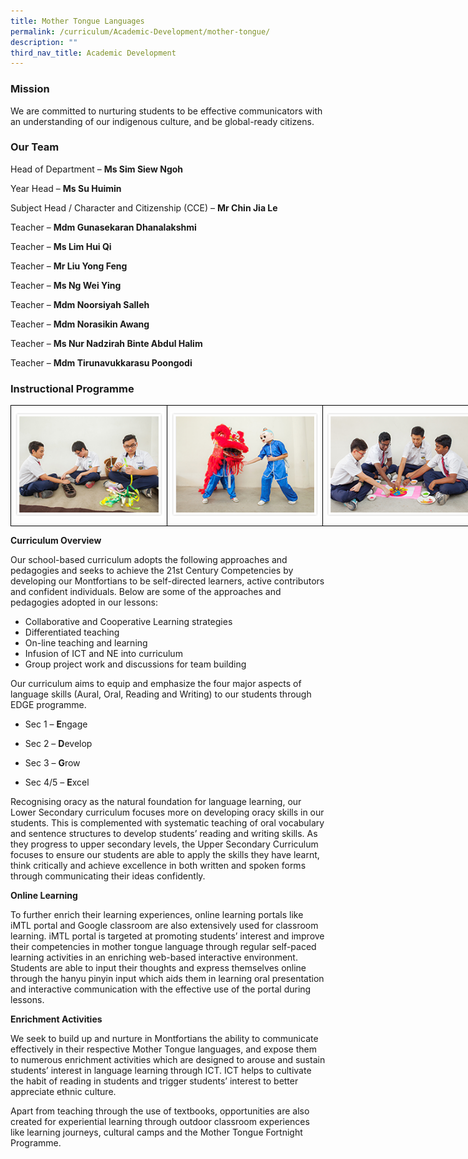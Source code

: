 ```yaml
---
title: Mother Tongue Languages
permalink: /curriculum/Academic-Development/mother-tongue/
description: ""
third_nav_title: Academic Development
---
```

### Mission

We are committed to nurturing students to be effective communicators with an understanding of our indigenous culture, and be global-ready citizens.

### Our Team

Head of Department – **Ms Sim Siew Ngoh**

Year Head – **Ms Su Huimin**   

Subject Head / Character and Citizenship (CCE)  – **Mr Chin Jia Le**

Teacher – **Mdm Gunasekaran Dhanalakshmi**

Teacher – **Ms Lim Hui Qi** 

Teacher – **Mr Liu Yong Feng**    

Teacher – **Ms Ng Wei Ying**   

Teacher – **Mdm Noorsiyah Salleh**   

Teacher – **Mdm Norasikin Awang**    

Teacher – **Ms Nur Nadzirah Binte Abdul Halim**    

Teacher – **Mdm Tirunavukkarasu Poongodi**     

### Instructional Programme

<style type="text/css">
.tg  {border-collapse:collapse;border-spacing:0;margin:0px auto;}
.tg td{border-color:black;border-style:solid;border-width:1px;font-family:Arial, sans-serif;font-size:14px;
  overflow:hidden;padding:10px 5px;word-break:normal;}
.tg th{border-color:black;border-style:solid;border-width:1px;font-family:Arial, sans-serif;font-size:14px;
  font-weight:normal;overflow:hidden;padding:10px 5px;word-break:normal;}
.tg .tg-0lax{text-align:left;vertical-align:top}
</style>
<table class="tg" style="undefined;table-layout: fixed; width: 750px">
<colgroup>
<col style="width: 250px">
<col style="width: 250px">
<col style="width: 250px">
</colgroup>
<tbody>
  <tr>
    <td class="tg-0lax"><img src="/images/mt_prog1.png"></td>
    <td class="tg-0lax"><img src="/images/mt_prog2.png"></td>
    <td class="tg-0lax"><img src="/images/mt_prog3.png"></td>
  </tr>
</tbody>
</table>




**Curriculum Overview**

Our school-based curriculum adopts the following approaches and pedagogies and seeks to achieve the 21st Century Competencies by developing our Montfortians to be self-directed learners, active contributors and confident individuals. Below are some of the approaches and pedagogies adopted in our lessons:

*   Collaborative and Cooperative Learning strategies  
*   Differentiated teaching 
*   On-line teaching and learning  
*   Infusion of ICT and NE into curriculum  
*   Group project work and discussions for team building  

  

Our curriculum aims to equip and emphasize the four major aspects of language skills (Aural, Oral, Reading and Writing) to our students through EDGE programme.

  

*   Sec 1 – **E**ngage  
    
*   Sec 2 – **D**evelop  
    
*   Sec 3 – **G**row  
    
*   Sec 4/5 – **E**xcel  
   

Recognising oracy as the natural foundation for language learning, our Lower Secondary curriculum focuses more on developing oracy skills in our students. This is complemented with systematic teaching of oral vocabulary and sentence structures to develop students’ reading and writing skills. As they progress to upper secondary levels, the Upper Secondary Curriculum focuses to ensure our students are able to apply the skills they have learnt, think critically and achieve excellence in both written and spoken forms through communicating their ideas confidently.

  

**Online Learning**

To further enrich their learning experiences, online learning portals like iMTL portal and Google classroom are also extensively used for classroom learning. iMTL portal is targeted at promoting students’ interest and improve their competencies in mother tongue language through regular self-paced learning activities in an enriching web-based interactive environment. Students are able to input their thoughts and express themselves online through the hanyu pinyin input which aids them in learning oral presentation and interactive communication with the effective use of the portal during lessons.

  

**Enrichment Activities**

We seek to build up and nurture in Montfortians the ability to communicate effectively in their respective Mother Tongue languages, and expose them to numerous enrichment activities which are designed to arouse and sustain students’ interest in language learning through ICT. ICT helps to cultivate the habit of reading in students and trigger students’ interest to better appreciate ethnic culture.

Apart from teaching through the use of textbooks, opportunities are also created for experiential learning through outdoor classroom experiences like learning journeys, cultural camps and the Mother Tongue Fortnight Programme.